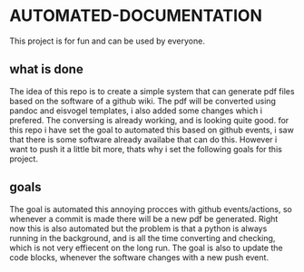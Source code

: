 # AUTOMATED-DOCUMENTATION
This project is for fun and can be used by everyone.
## what is done 
The idea of this repo is to create a simple system that can generate pdf files based on the software of a github wiki. 
The pdf will be converted using pandoc and eisvogel templates, i also added some changes which i prefered.
The conversing is already working, and is looking quite good. for this repo i have set the goal to automated this based on github events, i saw that there is some software already availabe that can do this. However i want to push it a little bit more, thats why i set the following goals for this project. 


## goals 
The goal is automated this annoying procces with github events/actions, so whenever a commit is made there will be a new pdf be generated. 
Right now this is also automated but the problem is that a python is always running in the background, and is all the time converting and checking, which is not very effiecent on the long run. 
The goal is also to update the code blocks, whenever the software changes with a new push event.
